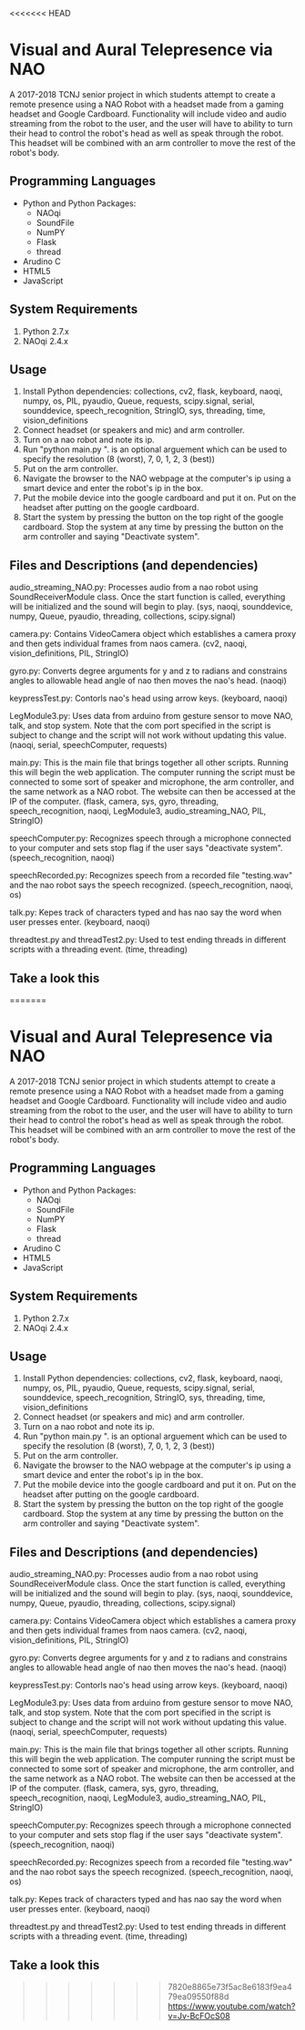 <<<<<<< HEAD
# Visual and Aural Telepresence via NAO #
A 2017-2018 TCNJ senior project in which students attempt to create a remote presence using a NAO Robot with a headset made from a gaming headset and Google Cardboard. Functionality will include video and audio streaming from the robot to the user, and the user will have to ability to turn their head to control the robot's head as well as speak through the robot. This headset will be combined with an arm controller to move the rest of the robot's body.


## Programming Languages ##
- Python and Python Packages:
	- NAOqi
	- SoundFile
	- NumPY
	- Flask
	- thread
- Arudino C
- HTML5 
- JavaScript

## System Requirements ##
1. Python 2.7.x
2. NAOqi 2.4.x 


## Usage ##
1. Install Python dependencies: collections, cv2, flask, keyboard, naoqi, numpy, os, PIL, pyaudio, Queue, requests, scipy.signal, serial, sounddevice, speech_recognition, StringIO, sys, threading, time, vision_definitions
2. Connect headset (or speakers and mic) and arm controller.
3. Turn on a nao robot and note its ip.
4. Run "python main.py <res>". <res> is an optional arguement which can be used to specify the resolution (8 (worst), 7, 0, 1, 2, 3 (best))
5. Put on the arm controller.
6. Navigate the browser to the NAO webpage at the computer's ip using a smart device and enter the robot's ip in the box.
7. Put the mobile device into the google cardboard and put it on. Put on the headset after putting on the google cardboard.
8. Start the system by pressing the button on the top right of the google cardboard. Stop the system at any time by pressing the button on the arm controller and saying "Deactivate system".



## Files and Descriptions (and dependencies) ##

audio_streaming_NAO.py: Processes audio from a nao robot using SoundReceiverModule class. Once the start function is called, everything will be initialized and the sound will begin to play.
(sys, naoqi, sounddevice, numpy, Queue, pyaudio, threading, collections, scipy.signal)

camera.py: Contains VideoCamera object which establishes a camera proxy and then gets individual frames from naos camera.
(cv2, naoqi, vision_definitions, PIL, StringIO)

gyro.py: Converts degree arguments for y and z to radians and constrains angles to allowable head angle of nao then moves the nao's head.
(naoqi)

keypressTest.py: Contorls nao's head using arrow keys.
(keyboard, naoqi)

LegModule3.py: Uses data from arduino from gesture sensor to move NAO, talk, and stop system. Note that the com port specified in the script is subject to change and the script will not work without updating this value.
(naoqi, serial, speechComputer, requests)

main.py: This is the main file that brings together all other scripts. Running this will begin the web application. The computer running the script must be connected to some sort of speaker and microphone, the arm controller, and the same network as a NAO robot. The website can then be accessed at the IP of the computer.
(flask, camera, sys, gyro, threading, speech_recognition, naoqi, LegModule3, audio_streaming_NAO, PIL, StringIO)

speechComputer.py: Recognizes speech through a microphone connected to your computer and sets stop flag if the user says "deactivate system".
(speech_recognition, naoqi)

speechRecorded.py: Recognizes speech from a recorded file "testing.wav" and the nao robot says the speech recognized.
(speech_recognition, naoqi, os)

talk.py: Kepes track of characters typed and has nao say the word when user presses enter.
(keyboard, naoqi)

threadtest.py and threadTest2.py: Used to test ending threads in different scripts with a threading event.
(time, threading)



## Take a look this ##
=======
# Visual and Aural Telepresence via NAO #
A 2017-2018 TCNJ senior project in which students attempt to create a remote presence using a NAO Robot with a headset made from a gaming headset and Google Cardboard. Functionality will include video and audio streaming from the robot to the user, and the user will have to ability to turn their head to control the robot's head as well as speak through the robot. This headset will be combined with an arm controller to move the rest of the robot's body.


## Programming Languages ##
- Python and Python Packages:
	- NAOqi
	- SoundFile
	- NumPY
	- Flask
	- thread
- Arudino C
- HTML5 
- JavaScript

## System Requirements ##
1. Python 2.7.x
2. NAOqi 2.4.x 


## Usage ##
1. Install Python dependencies: collections, cv2, flask, keyboard, naoqi, numpy, os, PIL, pyaudio, Queue, requests, scipy.signal, serial, sounddevice, speech_recognition, StringIO, sys, threading, time, vision_definitions
2. Connect headset (or speakers and mic) and arm controller.
3. Turn on a nao robot and note its ip.
4. Run "python main.py <res>". <res> is an optional arguement which can be used to specify the resolution (8 (worst), 7, 0, 1, 2, 3 (best))
5. Put on the arm controller.
6. Navigate the browser to the NAO webpage at the computer's ip using a smart device and enter the robot's ip in the box.
7. Put the mobile device into the google cardboard and put it on. Put on the headset after putting on the google cardboard.
8. Start the system by pressing the button on the top right of the google cardboard. Stop the system at any time by pressing the button on the arm controller and saying "Deactivate system".



## Files and Descriptions (and dependencies) ##

audio_streaming_NAO.py: Processes audio from a nao robot using SoundReceiverModule class. Once the start function is called, everything will be initialized and the sound will begin to play.
(sys, naoqi, sounddevice, numpy, Queue, pyaudio, threading, collections, scipy.signal)

camera.py: Contains VideoCamera object which establishes a camera proxy and then gets individual frames from naos camera.
(cv2, naoqi, vision_definitions, PIL, StringIO)

gyro.py: Converts degree arguments for y and z to radians and constrains angles to allowable head angle of nao then moves the nao's head.
(naoqi)

keypressTest.py: Contorls nao's head using arrow keys.
(keyboard, naoqi)

LegModule3.py: Uses data from arduino from gesture sensor to move NAO, talk, and stop system. Note that the com port specified in the script is subject to change and the script will not work without updating this value.
(naoqi, serial, speechComputer, requests)

main.py: This is the main file that brings together all other scripts. Running this will begin the web application. The computer running the script must be connected to some sort of speaker and microphone, the arm controller, and the same network as a NAO robot. The website can then be accessed at the IP of the computer.
(flask, camera, sys, gyro, threading, speech_recognition, naoqi, LegModule3, audio_streaming_NAO, PIL, StringIO)

speechComputer.py: Recognizes speech through a microphone connected to your computer and sets stop flag if the user says "deactivate system".
(speech_recognition, naoqi)

speechRecorded.py: Recognizes speech from a recorded file "testing.wav" and the nao robot says the speech recognized.
(speech_recognition, naoqi, os)

talk.py: Kepes track of characters typed and has nao say the word when user presses enter.
(keyboard, naoqi)

threadtest.py and threadTest2.py: Used to test ending threads in different scripts with a threading event.
(time, threading)



## Take a look this ##
>>>>>>> 7820e8865e73f5ac8e6183f9ea479ea09550f88d
https://www.youtube.com/watch?v=Jv-BcFOcS08